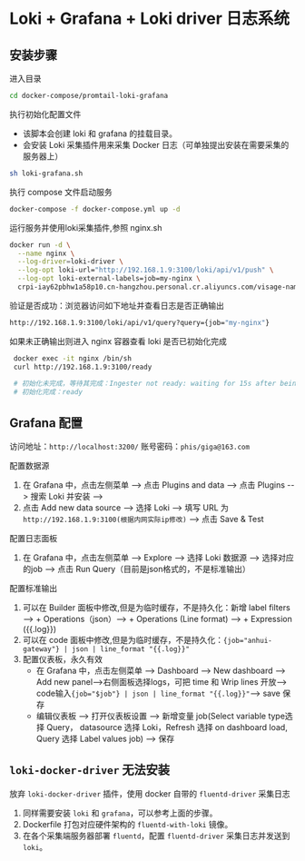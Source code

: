 # Loki + Grafana + Loki driver 日志系统

## 安装步骤

进入目录 
```bash
cd docker-compose/promtail-loki-grafana
```

执行初始化配置文件
   - 该脚本会创建 loki 和 grafana 的挂载目录。
   - 会安装 Loki 采集插件用来采集 Docker 日志（可单独提出安装在需要采集的服务器上）
```bash
sh loki-grafana.sh   
```
   
执行 compose 文件启动服务
```bash
docker-compose -f docker-compose.yml up -d
```

运行服务并使用loki采集插件,参照 nginx.sh
```bash
docker run -d \
  --name nginx \
  --log-driver=loki-driver \
  --log-opt loki-url="http://192.168.1.9:3100/loki/api/v1/push" \
  --log-opt loki-external-labels=job=my-nginx \
  crpi-iay62pbhw1a58p10.cn-hangzhou.personal.cr.aliyuncs.com/visage-namespace/nginx:latest
```

验证是否成功：浏览器访问如下地址并查看日志是否正确输出
```bash
http://192.168.1.9:3100/loki/api/v1/query?query={job="my-nginx"}
```

如果未正确输出则进入 nginx 容器查看 loki 是否已初始化完成
```bash
 docker exec -it nginx /bin/sh
 curl http://192.168.1.9:3100/ready
 
 # 初始化未完成，等待其完成：Ingester not ready: waiting for 15s after being ready
 # 初始化完成：ready
```


## Grafana 配置
访问地址：`http://localhost:3200/`
账号密码：`phis/giga@163.com`

配置数据源
1. 在 Grafana 中，点击左侧菜单 --> 点击 Plugins and data --> 点击 Plugins --> 搜索 Loki 并安装 -->
2. 点击 Add new data source --> 选择 Loki --> 填写 URL 为 `http://192.168.1.9:3100(根据内网实际ip修改)` --> 点击 Save & Test

配置日志面板
1. 在 Grafana 中，点击左侧菜单 --> Explore --> 选择 Loki 数据源 --> 选择对应的job --> 点击 Run Query（目前是json格式的，不是标准输出）

配置标准输出
1. 可以在 Builder 面板中修改,但是为临时缓存，不是持久化：新增 label filters --> + Operations（json）--> + Operations (Line format) --> + Expression ({{.log}})
2. 可以在 code 面板中修改,但是为临时缓存，不是持久化：`{job="anhui-gateway"} | json | line_format "{{.log}}"`
3. 配置仪表板，永久有效
   - 在 Grafana 中，点击左侧菜单 --> Dashboard --> New dashboard --> Add new panel-->右侧面板选择logs，可把 time 和 Wrip lines 开放--> code输入`{job="$job"} | json | line_format "{{.log}}"`--> save 保存
   - 编辑仪表板 --> 打开仪表板设置 --> 新增变量 job(Select variable type选择 Query， datasource 选择 Loki，Refresh 选择 on dashboard load, Query 选择 Label values job) --> 保存

## `loki-docker-driver` 无法安装

放弃 `loki-docker-driver` 插件，使用 docker 自带的 `fluentd-driver` 采集日志
1. 同样需要安装 `loki` 和 `grafana`，可以参考上面的步骤。
2. Dockerfile 打包对应硬件架构的 `fluentd-with-loki` 镜像。
3. 在各个采集端服务器部署 `fluentd`，配置 `fluentd-driver` 采集日志并发送到 `loki`。